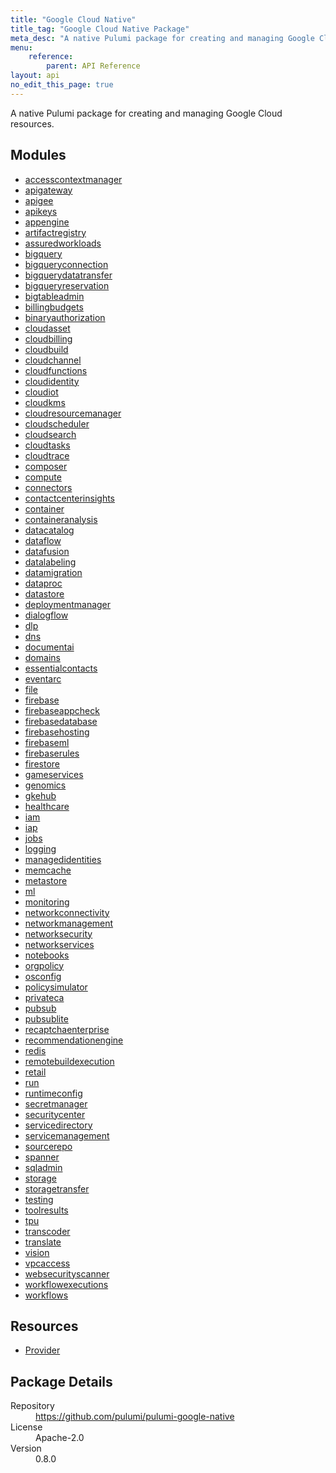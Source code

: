 ```yaml
---
title: "Google Cloud Native"
title_tag: "Google Cloud Native Package"
meta_desc: "A native Pulumi package for creating and managing Google Cloud resources."
menu:
    reference:
        parent: API Reference
layout: api
no_edit_this_page: true
---
```


<!-- WARNING: this file was generated by Pulumi Docs Generator. -->
<!-- Do not edit by hand unless you're certain you know what you are doing! -->

A native Pulumi package for creating and managing Google Cloud resources.

<h2 id="modules">Modules</h2>
<ul class="api">
    <li><a href="accesscontextmanager/" title="accesscontextmanager"><span class="api-symbol api-symbol--module"></span>accesscontextmanager</a></li>
    <li><a href="apigateway/" title="apigateway"><span class="api-symbol api-symbol--module"></span>apigateway</a></li>
    <li><a href="apigee/" title="apigee"><span class="api-symbol api-symbol--module"></span>apigee</a></li>
    <li><a href="apikeys/" title="apikeys"><span class="api-symbol api-symbol--module"></span>apikeys</a></li>
    <li><a href="appengine/" title="appengine"><span class="api-symbol api-symbol--module"></span>appengine</a></li>
    <li><a href="artifactregistry/" title="artifactregistry"><span class="api-symbol api-symbol--module"></span>artifactregistry</a></li>
    <li><a href="assuredworkloads/" title="assuredworkloads"><span class="api-symbol api-symbol--module"></span>assuredworkloads</a></li>
    <li><a href="bigquery/" title="bigquery"><span class="api-symbol api-symbol--module"></span>bigquery</a></li>
    <li><a href="bigqueryconnection/" title="bigqueryconnection"><span class="api-symbol api-symbol--module"></span>bigqueryconnection</a></li>
    <li><a href="bigquerydatatransfer/" title="bigquerydatatransfer"><span class="api-symbol api-symbol--module"></span>bigquerydatatransfer</a></li>
    <li><a href="bigqueryreservation/" title="bigqueryreservation"><span class="api-symbol api-symbol--module"></span>bigqueryreservation</a></li>
    <li><a href="bigtableadmin/" title="bigtableadmin"><span class="api-symbol api-symbol--module"></span>bigtableadmin</a></li>
    <li><a href="billingbudgets/" title="billingbudgets"><span class="api-symbol api-symbol--module"></span>billingbudgets</a></li>
    <li><a href="binaryauthorization/" title="binaryauthorization"><span class="api-symbol api-symbol--module"></span>binaryauthorization</a></li>
    <li><a href="cloudasset/" title="cloudasset"><span class="api-symbol api-symbol--module"></span>cloudasset</a></li>
    <li><a href="cloudbilling/" title="cloudbilling"><span class="api-symbol api-symbol--module"></span>cloudbilling</a></li>
    <li><a href="cloudbuild/" title="cloudbuild"><span class="api-symbol api-symbol--module"></span>cloudbuild</a></li>
    <li><a href="cloudchannel/" title="cloudchannel"><span class="api-symbol api-symbol--module"></span>cloudchannel</a></li>
    <li><a href="cloudfunctions/" title="cloudfunctions"><span class="api-symbol api-symbol--module"></span>cloudfunctions</a></li>
    <li><a href="cloudidentity/" title="cloudidentity"><span class="api-symbol api-symbol--module"></span>cloudidentity</a></li>
    <li><a href="cloudiot/" title="cloudiot"><span class="api-symbol api-symbol--module"></span>cloudiot</a></li>
    <li><a href="cloudkms/" title="cloudkms"><span class="api-symbol api-symbol--module"></span>cloudkms</a></li>
    <li><a href="cloudresourcemanager/" title="cloudresourcemanager"><span class="api-symbol api-symbol--module"></span>cloudresourcemanager</a></li>
    <li><a href="cloudscheduler/" title="cloudscheduler"><span class="api-symbol api-symbol--module"></span>cloudscheduler</a></li>
    <li><a href="cloudsearch/" title="cloudsearch"><span class="api-symbol api-symbol--module"></span>cloudsearch</a></li>
    <li><a href="cloudtasks/" title="cloudtasks"><span class="api-symbol api-symbol--module"></span>cloudtasks</a></li>
    <li><a href="cloudtrace/" title="cloudtrace"><span class="api-symbol api-symbol--module"></span>cloudtrace</a></li>
    <li><a href="composer/" title="composer"><span class="api-symbol api-symbol--module"></span>composer</a></li>
    <li><a href="compute/" title="compute"><span class="api-symbol api-symbol--module"></span>compute</a></li>
    <li><a href="connectors/" title="connectors"><span class="api-symbol api-symbol--module"></span>connectors</a></li>
    <li><a href="contactcenterinsights/" title="contactcenterinsights"><span class="api-symbol api-symbol--module"></span>contactcenterinsights</a></li>
    <li><a href="container/" title="container"><span class="api-symbol api-symbol--module"></span>container</a></li>
    <li><a href="containeranalysis/" title="containeranalysis"><span class="api-symbol api-symbol--module"></span>containeranalysis</a></li>
    <li><a href="datacatalog/" title="datacatalog"><span class="api-symbol api-symbol--module"></span>datacatalog</a></li>
    <li><a href="dataflow/" title="dataflow"><span class="api-symbol api-symbol--module"></span>dataflow</a></li>
    <li><a href="datafusion/" title="datafusion"><span class="api-symbol api-symbol--module"></span>datafusion</a></li>
    <li><a href="datalabeling/" title="datalabeling"><span class="api-symbol api-symbol--module"></span>datalabeling</a></li>
    <li><a href="datamigration/" title="datamigration"><span class="api-symbol api-symbol--module"></span>datamigration</a></li>
    <li><a href="dataproc/" title="dataproc"><span class="api-symbol api-symbol--module"></span>dataproc</a></li>
    <li><a href="datastore/" title="datastore"><span class="api-symbol api-symbol--module"></span>datastore</a></li>
    <li><a href="deploymentmanager/" title="deploymentmanager"><span class="api-symbol api-symbol--module"></span>deploymentmanager</a></li>
    <li><a href="dialogflow/" title="dialogflow"><span class="api-symbol api-symbol--module"></span>dialogflow</a></li>
    <li><a href="dlp/" title="dlp"><span class="api-symbol api-symbol--module"></span>dlp</a></li>
    <li><a href="dns/" title="dns"><span class="api-symbol api-symbol--module"></span>dns</a></li>
    <li><a href="documentai/" title="documentai"><span class="api-symbol api-symbol--module"></span>documentai</a></li>
    <li><a href="domains/" title="domains"><span class="api-symbol api-symbol--module"></span>domains</a></li>
    <li><a href="essentialcontacts/" title="essentialcontacts"><span class="api-symbol api-symbol--module"></span>essentialcontacts</a></li>
    <li><a href="eventarc/" title="eventarc"><span class="api-symbol api-symbol--module"></span>eventarc</a></li>
    <li><a href="file/" title="file"><span class="api-symbol api-symbol--module"></span>file</a></li>
    <li><a href="firebase/" title="firebase"><span class="api-symbol api-symbol--module"></span>firebase</a></li>
    <li><a href="firebaseappcheck/" title="firebaseappcheck"><span class="api-symbol api-symbol--module"></span>firebaseappcheck</a></li>
    <li><a href="firebasedatabase/" title="firebasedatabase"><span class="api-symbol api-symbol--module"></span>firebasedatabase</a></li>
    <li><a href="firebasehosting/" title="firebasehosting"><span class="api-symbol api-symbol--module"></span>firebasehosting</a></li>
    <li><a href="firebaseml/" title="firebaseml"><span class="api-symbol api-symbol--module"></span>firebaseml</a></li>
    <li><a href="firebaserules/" title="firebaserules"><span class="api-symbol api-symbol--module"></span>firebaserules</a></li>
    <li><a href="firestore/" title="firestore"><span class="api-symbol api-symbol--module"></span>firestore</a></li>
    <li><a href="gameservices/" title="gameservices"><span class="api-symbol api-symbol--module"></span>gameservices</a></li>
    <li><a href="genomics/" title="genomics"><span class="api-symbol api-symbol--module"></span>genomics</a></li>
    <li><a href="gkehub/" title="gkehub"><span class="api-symbol api-symbol--module"></span>gkehub</a></li>
    <li><a href="healthcare/" title="healthcare"><span class="api-symbol api-symbol--module"></span>healthcare</a></li>
    <li><a href="iam/" title="iam"><span class="api-symbol api-symbol--module"></span>iam</a></li>
    <li><a href="iap/" title="iap"><span class="api-symbol api-symbol--module"></span>iap</a></li>
    <li><a href="jobs/" title="jobs"><span class="api-symbol api-symbol--module"></span>jobs</a></li>
    <li><a href="logging/" title="logging"><span class="api-symbol api-symbol--module"></span>logging</a></li>
    <li><a href="managedidentities/" title="managedidentities"><span class="api-symbol api-symbol--module"></span>managedidentities</a></li>
    <li><a href="memcache/" title="memcache"><span class="api-symbol api-symbol--module"></span>memcache</a></li>
    <li><a href="metastore/" title="metastore"><span class="api-symbol api-symbol--module"></span>metastore</a></li>
    <li><a href="ml/" title="ml"><span class="api-symbol api-symbol--module"></span>ml</a></li>
    <li><a href="monitoring/" title="monitoring"><span class="api-symbol api-symbol--module"></span>monitoring</a></li>
    <li><a href="networkconnectivity/" title="networkconnectivity"><span class="api-symbol api-symbol--module"></span>networkconnectivity</a></li>
    <li><a href="networkmanagement/" title="networkmanagement"><span class="api-symbol api-symbol--module"></span>networkmanagement</a></li>
    <li><a href="networksecurity/" title="networksecurity"><span class="api-symbol api-symbol--module"></span>networksecurity</a></li>
    <li><a href="networkservices/" title="networkservices"><span class="api-symbol api-symbol--module"></span>networkservices</a></li>
    <li><a href="notebooks/" title="notebooks"><span class="api-symbol api-symbol--module"></span>notebooks</a></li>
    <li><a href="orgpolicy/" title="orgpolicy"><span class="api-symbol api-symbol--module"></span>orgpolicy</a></li>
    <li><a href="osconfig/" title="osconfig"><span class="api-symbol api-symbol--module"></span>osconfig</a></li>
    <li><a href="policysimulator/" title="policysimulator"><span class="api-symbol api-symbol--module"></span>policysimulator</a></li>
    <li><a href="privateca/" title="privateca"><span class="api-symbol api-symbol--module"></span>privateca</a></li>
    <li><a href="pubsub/" title="pubsub"><span class="api-symbol api-symbol--module"></span>pubsub</a></li>
    <li><a href="pubsublite/" title="pubsublite"><span class="api-symbol api-symbol--module"></span>pubsublite</a></li>
    <li><a href="recaptchaenterprise/" title="recaptchaenterprise"><span class="api-symbol api-symbol--module"></span>recaptchaenterprise</a></li>
    <li><a href="recommendationengine/" title="recommendationengine"><span class="api-symbol api-symbol--module"></span>recommendationengine</a></li>
    <li><a href="redis/" title="redis"><span class="api-symbol api-symbol--module"></span>redis</a></li>
    <li><a href="remotebuildexecution/" title="remotebuildexecution"><span class="api-symbol api-symbol--module"></span>remotebuildexecution</a></li>
    <li><a href="retail/" title="retail"><span class="api-symbol api-symbol--module"></span>retail</a></li>
    <li><a href="run/" title="run"><span class="api-symbol api-symbol--module"></span>run</a></li>
    <li><a href="runtimeconfig/" title="runtimeconfig"><span class="api-symbol api-symbol--module"></span>runtimeconfig</a></li>
    <li><a href="secretmanager/" title="secretmanager"><span class="api-symbol api-symbol--module"></span>secretmanager</a></li>
    <li><a href="securitycenter/" title="securitycenter"><span class="api-symbol api-symbol--module"></span>securitycenter</a></li>
    <li><a href="servicedirectory/" title="servicedirectory"><span class="api-symbol api-symbol--module"></span>servicedirectory</a></li>
    <li><a href="servicemanagement/" title="servicemanagement"><span class="api-symbol api-symbol--module"></span>servicemanagement</a></li>
    <li><a href="sourcerepo/" title="sourcerepo"><span class="api-symbol api-symbol--module"></span>sourcerepo</a></li>
    <li><a href="spanner/" title="spanner"><span class="api-symbol api-symbol--module"></span>spanner</a></li>
    <li><a href="sqladmin/" title="sqladmin"><span class="api-symbol api-symbol--module"></span>sqladmin</a></li>
    <li><a href="storage/" title="storage"><span class="api-symbol api-symbol--module"></span>storage</a></li>
    <li><a href="storagetransfer/" title="storagetransfer"><span class="api-symbol api-symbol--module"></span>storagetransfer</a></li>
    <li><a href="testing/" title="testing"><span class="api-symbol api-symbol--module"></span>testing</a></li>
    <li><a href="toolresults/" title="toolresults"><span class="api-symbol api-symbol--module"></span>toolresults</a></li>
    <li><a href="tpu/" title="tpu"><span class="api-symbol api-symbol--module"></span>tpu</a></li>
    <li><a href="transcoder/" title="transcoder"><span class="api-symbol api-symbol--module"></span>transcoder</a></li>
    <li><a href="translate/" title="translate"><span class="api-symbol api-symbol--module"></span>translate</a></li>
    <li><a href="vision/" title="vision"><span class="api-symbol api-symbol--module"></span>vision</a></li>
    <li><a href="vpcaccess/" title="vpcaccess"><span class="api-symbol api-symbol--module"></span>vpcaccess</a></li>
    <li><a href="websecurityscanner/" title="websecurityscanner"><span class="api-symbol api-symbol--module"></span>websecurityscanner</a></li>
    <li><a href="workflowexecutions/" title="workflowexecutions"><span class="api-symbol api-symbol--module"></span>workflowexecutions</a></li>
    <li><a href="workflows/" title="workflows"><span class="api-symbol api-symbol--module"></span>workflows</a></li>
</ul>

<h2 id="resources">Resources</h2>
<ul class="api">
    <li><a href="provider" title="Provider"><span class="api-symbol api-symbol--resource"></span>Provider</a></li>
</ul>

<h2 id="package-details">Package Details</h2>
<dl class="package-details">
	<dt>Repository</dt>
	<dd><a href="https://github.com/pulumi/pulumi-google-native">https://github.com/pulumi/pulumi-google-native</a></dd>
	<dt>License</dt>
	<dd>Apache-2.0</dd>
	<dt>Version</dt>
	<dd>0.8.0</dd>
</dl>

